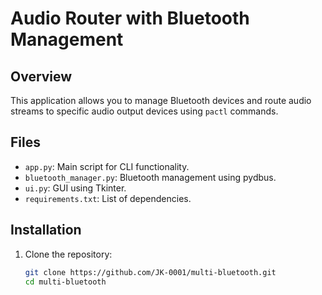 # Audio Router with Bluetooth Management

## Overview

This application allows you to manage Bluetooth devices and route audio streams to specific audio output devices using `pactl` commands.

## Files

- `app.py`: Main script for CLI functionality.
- `bluetooth_manager.py`: Bluetooth management using pydbus.
- `ui.py`: GUI using Tkinter.
- `requirements.txt`: List of dependencies.

## Installation

1. Clone the repository:
   ```bash
   git clone https://github.com/JK-0001/multi-bluetooth.git
   cd multi-bluetooth
   ```
